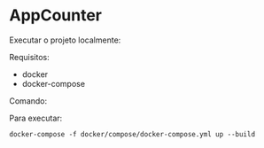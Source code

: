 # AppCounter

Executar o projeto localmente:

Requisitos:
- docker 
- docker-compose 

Comando:

Para executar:

```
docker-compose -f docker/compose/docker-compose.yml up --build
```